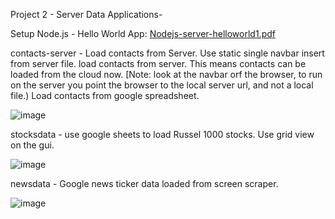 Project 2 - Server Data Applications- 

Setup Node.js - Hello World App:  <a href="https://github.com/phillipsweeney/collegejavascript/blob/39d1918ffe30193f83192b58b2a59dca92c3020f/project2/Nodejs-server-helloworld1.pdf">Nodejs-server-helloworld1.pdf</a>

contacts-server - Load contacts from Server.  Use static single navbar insert from server file.  load contacts from server.  This means contacts can be loaded from the cloud now. [Note: look at the navbar orf the browser, to run on the server you point the browser to the local server url, and not a local file.) Load contacts from google spreadsheet.

![image](https://github.com/user-attachments/assets/4141b170-e5f6-4031-b0d3-2d04f7f633bc)

stocksdata - use google sheets to load Russel 1000 stocks.  Use grid view on the gui. 

![image](https://github.com/user-attachments/assets/bf63c645-d35a-4351-8af4-632dc20682c0)


newsdata - Google news ticker data loaded from screen scraper.

![image](https://github.com/user-attachments/assets/02b3307d-9f07-48f2-a2e4-5cce5aef94fa)

